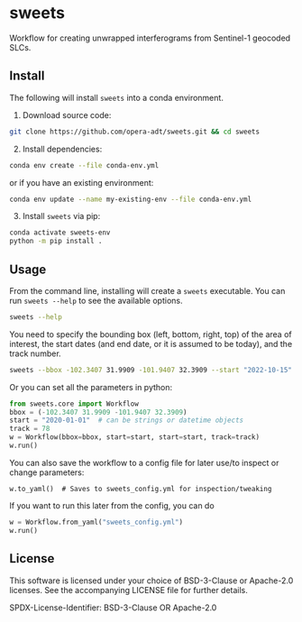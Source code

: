 # sweets
Workflow for creating unwrapped interferograms from Sentinel-1 geocoded SLCs.



## Install

The following will install `sweets` into a conda environment.

1. Download source code:
```bash
git clone https://github.com/opera-adt/sweets.git && cd sweets
```
2. Install dependencies:
```bash
conda env create --file conda-env.yml
```

or if you have an existing environment:
```bash
conda env update --name my-existing-env --file conda-env.yml
```

3. Install `sweets` via pip:
```bash
conda activate sweets-env
python -m pip install .
```


## Usage

From the command line, installing will create a `sweets` executable. You can run `sweets --help` to see the available options.
```bash
sweets --help
```
You need to specify the bounding box (left, bottom, right, top) of the area of interest, the start dates (and end date, or it is assumed to be today), and the track number.

```bash
sweets --bbox -102.3407 31.9909 -101.9407 32.3909 --start "2022-10-15" --track 78
```

Or you can set all the parameters in python:
```python
from sweets.core import Workflow
bbox = (-102.3407 31.9909 -101.9407 32.3909)
start = "2020-01-01"  # can be strings or datetime objects
track = 78
w = Workflow(bbox=bbox, start=start, start=start, track=track)
w.run()
```

You can also save the workflow to a config file for later use/to inspect or change parameters:
```
w.to_yaml()  # Saves to sweets_config.yml for inspection/tweaking
```

If you want to run this later from the config, you can do
```python
w = Workflow.from_yaml("sweets_config.yml")
w.run()
```



## License

This software is licensed under your choice of BSD-3-Clause or Apache-2.0 licenses. See the accompanying LICENSE file for further details.

SPDX-License-Identifier: BSD-3-Clause OR Apache-2.0
